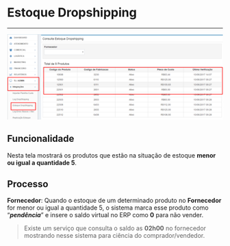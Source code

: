 # Estoque Dropshipping

---

![](/assets/estoqueDropshipping.png)

## Funcionalidade

Nesta tela mostrará os produtos que estão na situação de estoque **menor ou igual a quantidade 5**.

## Processo

**Fornecedor**: Quando o estoque de um determinado produto no **Fornecedor** for menor ou igual a quantidade 5, o sistema marca esse produto como “**_pendência_**” e insere o saldo virtual no ERP como **0** para não vender.

> Existe um serviço que consulta o saldo as **02h00** no fornecedor mostrando nesse sistema para ciência do comprador/vendedor.

